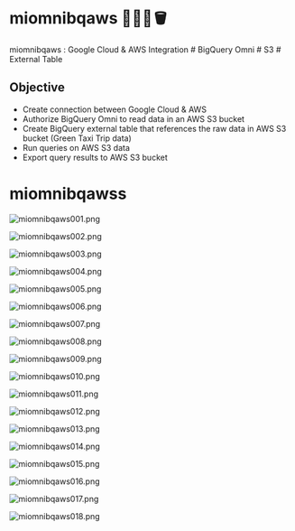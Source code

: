 # miomnibqaws 🔎😶‍🌫️🪣
miomnibqaws : Google Cloud &amp; AWS Integration # BigQuery Omni # S3 # External Table


## Objective
 - Create connection between Google Cloud & AWS
 - Authorize BigQuery Omni to read data in an AWS S3 bucket
 - Create BigQuery external table that references the raw data in AWS S3 bucket (Green Taxi Trip data)
 - Run queries on AWS S3 data
 - Export query results to AWS S3 bucket


# miomnibqawss

![miomnibqaws001.png](./media/miomnibqaws001.png)

![miomnibqaws002.png](./media/miomnibqaws002.png)

![miomnibqaws003.png](./media/miomnibqaws003.png)

![miomnibqaws004.png](./media/miomnibqaws004.png)

![miomnibqaws005.png](./media/miomnibqaws005.png)

![miomnibqaws006.png](./media/miomnibqaws006.png)

![miomnibqaws007.png](./media/miomnibqaws007.png)

![miomnibqaws008.png](./media/miomnibqaws008.png)

![miomnibqaws009.png](./media/miomnibqaws009.png)

![miomnibqaws010.png](./media/miomnibqaws010.png)

![miomnibqaws011.png](./media/miomnibqaws011.png)

![miomnibqaws012.png](./media/miomnibqaws012.png)

![miomnibqaws013.png](./media/miomnibqaws013.png)

![miomnibqaws014.png](./media/miomnibqaws014.png)

![miomnibqaws015.png](./media/miomnibqaws015.png)

![miomnibqaws016.png](./media/miomnibqaws016.png)

![miomnibqaws017.png](./media/miomnibqaws017.png)

![miomnibqaws018.png](./media/miomnibqaws018.png)

